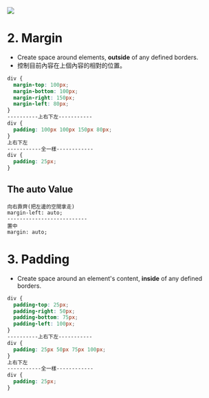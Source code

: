 <img src = 'https://www.w3schools.com/css/box-model.gif'>

# 2. Margin
- Create space around elements, **outside** of any defined borders.
- 控制目前內容在上個內容的相對的位置。
```css
div {
  margin-top: 100px;
  margin-bottom: 100px;
  margin-right: 150px;
  margin-left: 80px;
}
----------上右下左-----------
div {
  padding: 100px 100px 150px 80px;
}
上右下左
-----------全一樣------------
div {
  padding: 25px;
}
```
## The auto Value
```
向右靠齊(把左邊的空間拿走)
margin-left: auto;
--------------------------
置中
margin: auto;
```
# 3. Padding 
- Create space around an element's content, **inside** of any defined borders.

```css
div {
  padding-top: 25px;
  padding-right: 50px;
  padding-bottom: 75px;
  padding-left: 100px;
}
----------上右下左-----------
div {
  padding: 25px 50px 75px 100px;
}
上右下左
-----------全一樣------------
div {
  padding: 25px;
}
```
